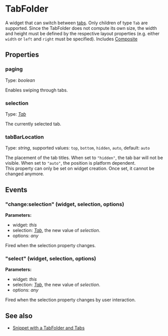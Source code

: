 ---
---
# TabFolder

A widget that can switch between [tabs](Tab). Only children of type `Tab` are supported. Since the TabFolder does not compute its own size, the width and height must be defined by the respective layout properties (e.g. either `width` or `left` and `right` must be specified).
Includes [Composite](Composite.md)

## Properties

### paging

Type: *boolean*

Enables swiping through tabs.

### selection

Type: *[Tab](Tab.md)*

The currently selected tab.

### tabBarLocation

Type: *string*, supported values: `top`, `bottom`, `hidden`, `auto`, default: `auto`

The placement of the tab titles. When set to `"hidden"`, the tab bar will not be visible. When set to `"auto"`, the position is platform dependent.<br/>This property can only be set on widget creation. Once set, it cannot be changed anymore.


## Events

### "change:selection" (widget, selection, options)

**Parameters:**

- widget: *this*
- selection: *[Tab](Tab.md)*, the new value of *selection*.
- options: *any*

Fired when the selection property changes.


### "select" (widget, selection, options)

**Parameters:**

- widget: *this*
- selection: *[Tab](Tab.md)*, the new value of *selection*.
- options: *any*

Fired when the selection property changes by user interaction.



## See also

- [Snippet with a TabFolder and Tabs](https://github.com/eclipsesource/tabris-js/blob/v1.9.0/snippets/tabfolder/tabfolder.js)
